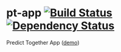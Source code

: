# pt-app [![Build Status](https://travis-ci.org/matek2305/pt-app.svg?branch=develop)](https://travis-ci.org/matek2305/pt-app) [![Dependency Status](https://www.versioneye.com/user/projects/56bb8b012a29ed0034380553/badge.svg)](https://www.versioneye.com/user/projects/56bb8b012a29ed0034380553)
Predict Together App ([demo](https://pt-demo.herokuapp.com/))
